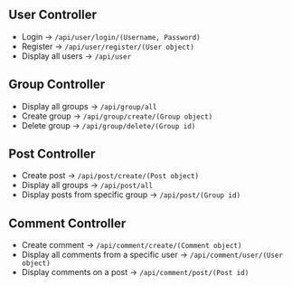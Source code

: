 ﻿## User Controller
* Login -> `/api/user/login/(Username, Password)`
* Register -> `/api/user/register/(User object)`
* Display all users -> `/api/user`

## Group Controller 
* Display all groups -> `/api/group/all`
* Create group -> `/api/group/create/(Group object)`
* Delete group -> `/api/group/delete/(Group id)`

## Post Controller
* Create post -> `/api/post/create/(Post object)`
* Display all groups -> `/api/post/all`
* Display posts from specific group -> `/api/post/(Group id)`

## Comment Controller
* Create comment -> `/api/comment/create/(Comment object)`
* Display all comments from a specific user -> `/api/comment/user/(User object)`
* Display comments on a post -> `/api/comment/post/(Post id)`